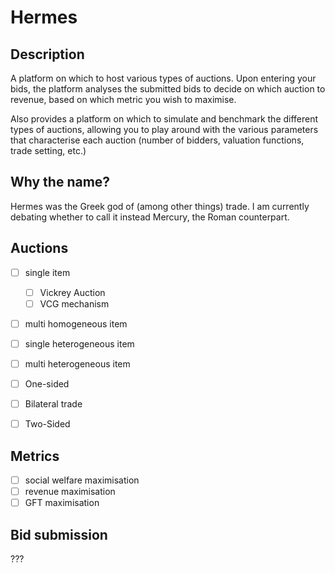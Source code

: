 # Hermes
## Description
A platform on which to host various types of auctions. Upon entering your bids,
the platform analyses the submitted bids to decide on which auction to revenue,
based on which metric you wish to maximise.

Also provides a platform on which to simulate and benchmark the different types
of auctions, allowing you to play around with the various parameters that
characterise each auction (number of bidders, valuation functions, trade
setting, etc.)

## Why the name?
Hermes was the Greek god of (among other things) trade. I am currently debating
whether to call it instead Mercury, the Roman counterpart.

## Auctions
- [ ] single item
  - [ ] Vickrey Auction
  - [ ] VCG mechanism
- [ ] multi homogeneous item
- [ ] single heterogeneous item
- [ ] multi heterogeneous item

- [ ] One-sided
- [ ] Bilateral trade
- [ ] Two-Sided

## Metrics
- [ ] social welfare maximisation
- [ ] revenue maximisation
- [ ] GFT maximisation

## Bid submission
???
